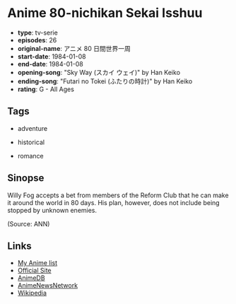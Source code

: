 # Anime 80-nichikan Sekai Isshuu

-   **type**: tv-serie
-   **episodes**: 26
-   **original-name**: アニメ 80 日間世界一周
-   **start-date**: 1984-01-08
-   **end-date**: 1984-01-08
-   **opening-song**: "Sky Way (スカイ ウェイ)" by Han Keiko
-   **ending-song**: "Futari no Tokei (ふたりの時計)" by Han Keiko
-   **rating**: G - All Ages

## Tags

-   adventure
-   historical

-   romance

## Sinopse

Willy Fog accepts a bet from members of the Reform Club that he can make it around the world in 80 days. His plan, however, does not include being stopped by unknown enemies.

(Source: ANN)

## Links

-   [My Anime list](https://myanimelist.net/anime/2579/Anime_80-nichikan_Sekai_Isshuu)
-   [Official Site](http://www.nippon-animation.co.jp/work/anime_80_sekaiishu.html)
-   [AnimeDB](http://anidb.info/perl-bin/animedb.pl?show=anime&aid=2706)
-   [AnimeNewsNetwork](http://www.animenewsnetwork.com/encyclopedia/anime.php?id=1077)
-   [Wikipedia](http://en.wikipedia.org/wiki/Around_the_World_with_Willy_Fog)
